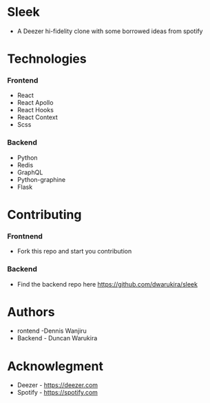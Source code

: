 # Sleek
- A Deezer hi-fidelity clone with some borrowed ideas from spotify

# Technologies
### Frontend
- React
- React Apollo
- React Hooks
- React Context
- Scss

### Backend
- Python
- Redis
- GraphQL
- Python-graphine
- Flask

# Contributing
### Frontnend
- Fork this repo and start you contribution

### Backend
- Find the backend repo here https://github.com/dwarukira/sleek

# Authors
- rontend -Dennis Wanjiru
- Backend - Duncan Warukira

# Acknowlegment
- Deezer - https://deezer.com
- Spotify - https://spotify.com